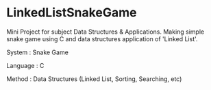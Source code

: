 # LinkedListSnakeGame
Mini Project for subject Data Structures &amp; Applications. Making simple snake game using C and data structures application of 'Linked List'.

System          : Snake Game

Language        : C

Method          : Data Structures (Linked List, Sorting, Searching, etc)
